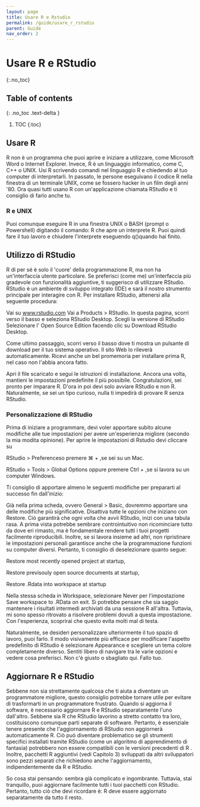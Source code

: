 ```yaml
---
layout: page
title: Usare R e Rstudio
permalink: /guide/usare_r_rstudio
parent: Guide
nav_order: 2
---
```



# Usare R e RStudio
{:.no_toc}

## Table of contents
{: .no_toc .text-delta }

1. TOC
{:toc}

## Usare R
R non è un programma che puoi aprire e iniziare a utilizzare, come Microsoft Word o Internet Explorer. Invece, R è un linguaggio informatico, come C, C++ o UNIX. Usi R scrivendo comandi nel linguaggio R e chiedendo al tuo computer di interpretarli. In passato, le persone eseguivano il codice R nella finestra di un terminale UNIX, come se fossero hacker in un film degli anni '80. Ora quasi tutti usano R con un'applicazione chiamata RStudio e ti consiglio di farlo anche tu.

### R e UNIX

Puoi comunque eseguire R in una finestra UNIX o BASH (prompt o Powershell) digitando il comando: R che apre un interprete R. Puoi quindi fare il tuo lavoro e chiudere l'interprete eseguendo q()quando hai finito.

## Utilizzo di RStudio
R di per sé è solo il 'cuore' della programmazione R, ma non ha un'interfaccia utente particolare. Se preferisci (come me) un'interfaccia più gradevole con funzionalità aggiuntive, ti suggerisco di utilizzare RStudio. RStudio è un ambiente di sviluppo integrato (IDE) e sarà il nostro strumento principale per interagire con R. Per installare RStudio, attenersi alla seguente procedura:

Vai su www.rstudio.com
Vai a Products > RStudio.
In questa pagina, scorri verso il basso e seleziona RStudio Desktop.
Scegli la versione di RStudio
Selezionare l' Open Source Edition facendo clic su Download RStudio Desktop.

Come ultimo passaggio, scorri verso il basso dove ti mostra un pulsante di download per il tuo sistema operativo. Il sito Web lo rileverà automaticamente. Ricevi anche un bel promemoria per installare prima R, nel caso non l'abbia ancora fatto.

Apri il file scaricato e segui le istruzioni di installazione. Ancora una volta, mantieni le impostazioni predefinite il più possibile.
Congratulazioni, sei pronto per imparare R. D'ora in poi devi solo avviare RStudio e non R. Naturalmente, se sei un tipo curioso, nulla ti impedirà di provare R senza RStudio.

### Personalizzazione di RStudio
Prima di iniziare a programmare, devi voler apportare subito alcune modifiche alle tue impostazioni per avere un'esperienza migliore (secondo la mia modita opinione). Per aprire le impostazioni di Rstudio devi cliccare su

RStudio > Preferenceso premere ⌘ + ,se sei su un Mac.

RStudio > Tools > Global Options oppure premere Ctrl + ,se si lavora su un computer Windows.

Ti consiglio di apportare almeno le seguenti modifiche per prepararti al successo fin dall'inizio:

Già nella prima scheda, ovvero  General > Basic, dovremmo apportare una delle modifiche più significative. Disattiva tutte le opzioni che iniziano con Restore. Ciò garantirà che ogni volta che avvii RStudio, inizi con una tabula rasa. A prima vista potrebbe sembrare controintuitivo non ricominciare tutto da dove eri rimasto, ma è fondamentale rendere tutti i tuoi progetti facilmente riproducibili. Inoltre, se si lavora insieme ad altri, non ripristinare le impostazioni personali garantisce anche che la programmazione funzioni su computer diversi. Pertanto, ti consiglio di deselezionare quanto segue:

Restore most recently opened project at startup,

Restore previsouly open source documents at startup,

Restore .Rdata into workspace at startup


Nella stessa scheda in Workspace, selezionare Never per l'impostazione Save workspace to .RData on exit. Si potrebbe pensare che sia saggio mantenere i risultati intermedi archiviati da una sessione R all'altra. Tuttavia, mi sono spesso ritrovato a risolvere problemi dovuti a questa impostazione. Con l'esperienza, scoprirai che questo evita molti mal di testa.

Naturalmente, se desideri personalizzare ulteriormente il tuo spazio di lavoro, puoi farlo. Il modo visivamente più efficace per modificare l'aspetto predefinito di RStudio è selezionare Appearance e scegliere un tema colore completamente diverso. Sentiti libero di navigare tra le varie opzioni e vedere cosa preferisci. Non c'è giusto o sbagliato qui. Fallo tuo.

## Aggiornare R e RStudio
Sebbene non sia strettamente qualcosa che ti aiuta a diventare un programmatore migliore, questo consiglio potrebbe tornare utile per evitare di trasformarti in un programmatore frustrato. Quando si aggiorna il software, è necessario aggiornare R e RStudio separatamente l'uno dall'altro. Sebbene sia R che RStudio lavorino a stretto contatto tra loro, costituiscono comunque parti separate di software. Pertanto, è essenziale tenere presente che l'aggiornamento di RStudio non aggiornerà automaticamente R. Ciò può diventare problematico se gli strumenti specifici installati tramite RStudio (come un algoritmo di apprendimento di fantasia) potrebbero non essere compatibili con le versioni precedenti di R . Inoltre, pacchetti R aggiuntivi (vedi Capitolo 3) sviluppati da altri sviluppatori sono pezzi separati che richiedono anche l'aggiornamento, indipendentemente da R e RStudio.

So cosa stai pensando: sembra già complicato e ingombrante. Tuttavia, stai tranquillo, puoi aggiornare facilmente tutti i tuoi pacchetti con RStudio. Pertanto, tutto ciò che devi ricordare è: R deve essere aggiornato separatamente da tutto il resto.
